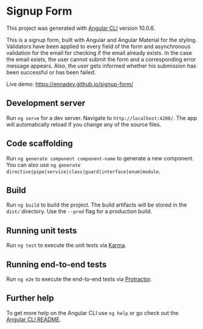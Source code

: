 # Signup Form

This project was generated with [Angular CLI](https://github.com/angular/angular-cli) version 10.0.6.

This is a signup form, built with Angular and Angular Material for the styling. 
Validators have been applied to every field of the form and asynchronous validation for the email for checking if the email already exists. 
In the case the email exists, the user cannot submit the form and a corresponding error message appears.
Also, the user gets informed whether his submission has been successful or has been failed.

Live demo: https://ennadev.github.io/signup-form/



## Development server

Run `ng serve` for a dev server. Navigate to `http://localhost:4200/`. The app will automatically reload if you change any of the source files.

## Code scaffolding

Run `ng generate component component-name` to generate a new component. You can also use `ng generate directive|pipe|service|class|guard|interface|enum|module`.

## Build

Run `ng build` to build the project. The build artifacts will be stored in the `dist/` directory. Use the `--prod` flag for a production build.

## Running unit tests

Run `ng test` to execute the unit tests via [Karma](https://karma-runner.github.io).

## Running end-to-end tests

Run `ng e2e` to execute the end-to-end tests via [Protractor](http://www.protractortest.org/).

## Further help

To get more help on the Angular CLI use `ng help` or go check out the [Angular CLI README](https://github.com/angular/angular-cli/blob/master/README.md).
